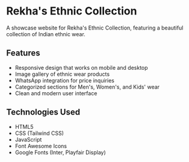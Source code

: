 # Rekha's Ethnic Collection

A showcase website for Rekha's Ethnic Collection, featuring a beautiful collection of Indian ethnic wear.

## Features

- Responsive design that works on mobile and desktop
- Image gallery of ethnic wear products
- WhatsApp integration for price inquiries
- Categorized sections for Men's, Women's, and Kids' wear
- Clean and modern user interface

## Technologies Used

- HTML5
- CSS (Tailwind CSS)
- JavaScript
- Font Awesome Icons
- Google Fonts (Inter, Playfair Display)
